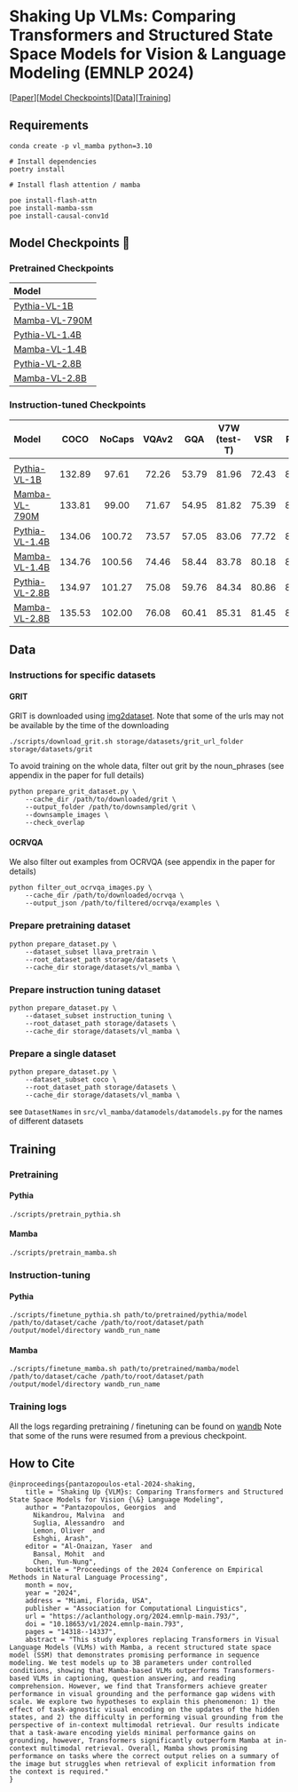 # Shaking Up VLMs: Comparing Transformers and Structured State Space Models for Vision \& Language Modeling (EMNLP 2024)
[[Paper](https://arxiv.org/pdf/2409.05395)][[Model Checkpoints](#model-checkpoints)][[Data](#data)][[Training](#training)]

## Requirements

```
conda create -p vl_mamba python=3.10

# Install dependencies
poetry install

# Install flash attention / mamba

poe install-flash-attn
poe install-mamba-ssm
poe install-causal-conv1d
```


## Model Checkpoints 🤗


### Pretrained Checkpoints


| Model                                                                     |
| :------------------------------------------------------------------------ |
| [Pythia-VL-1B](https://huggingface.co/gpantaz/pretrained_pythiavl_1b)     |
| [Mamba-VL-790M](https://huggingface.co/gpantaz/pretrained_mambavl_790m)   |
| [Pythia-VL-1.4B](https://huggingface.co/gpantaz/pretrained_pythiavl_1.4b) |
| [Mamba-VL-1.4B](https://huggingface.co/gpantaz/pretrained_mambavl_1.4b)   |
| [Pythia-VL-2.8B](https://huggingface.co/gpantaz/pretrained_pythiavl_2.8b) |
| [Mamba-VL-2.8B](https://huggingface.co/gpantaz/pretrained_mambavl_2.8b)   |

### Instruction-tuned Checkpoints

| Model                                                                    |  COCO  | NoCaps | VQAv2 |  GQA  | V7W (test-T) |  VSR  | POPE  | RefCOCO (testA) | RefCOCO (testB) | RefCOCO+ (testA) | RefCOCO+ (testB) | RefCOCOg | V7W (test-P) | TextCaps | TextVQA | AI2D  |
| :----------------------------------------------------------------------- | :----: | :----: | :---: | :---: | :----------: | :---: | :---: | :-------------: | :-------------: | :--------------: | :--------------: | :------: | :----------: | :------: | :-----: | :---: |
|                                                                          |        |        |       |       |              |       |       |                 |                 |                  |                  |          |              |          |         |       |
| [Pythia-VL-1B](https://huggingface.co/gpantaz/finetuned_pythiavl_1b)     | 132.89 | 97.61  | 72.26 | 53.79 |    81.96     | 72.43 | 86.77 |      76.00      |      62.48      |      45.36       |      47.44       |  67.58   |    83.78     |  92.73   |  35.22  | 77.62 |
| [Mamba-VL-790M](https://huggingface.co/gpantaz/finetuned_mambavl_790m)   | 133.81 | 99.00  | 71.67 | 54.95 |    81.82     | 75.39 | 86.77 |      67.84      |      56.35      |      57.97       |      41.43       |  59.16   |    74.01     |  94.30   |  40.72  | 79.27 |
| [Pythia-VL-1.4B](https://huggingface.co/gpantaz/finetuned_pythiavl_1.4b) | 134.06 | 100.72 | 73.57 | 57.05 |    83.06     | 77.72 | 86.40 |      82.43      |      68.39      |      72.35       |      55.16       |  72.56   |    86.13     |  94.60   |  37.54  | 79.27 |
| [Mamba-VL-1.4B](https://huggingface.co/gpantaz/finetuned_mambavl_1.4b)   | 134.76 | 100.56 | 74.46 | 58.44 |    83.78     | 80.18 | 85.32 |      76.60      |      63.48      |      68.40       |      52.11       |  68.82   |    80.18     |  98.68   |  41.30  | 80.86 |
| [Pythia-VL-2.8B](https://huggingface.co/gpantaz/finetuned_pythiavl_2.8b) | 134.97 | 101.27 | 75.08 | 59.76 |    84.34     | 80.86 | 86.87 |      85.39      |      70.82      |      75.39       |      58.62       |  76.24   |    86.61     |  99.74   |  39.14  | 81.57 |
| [Mamba-VL-2.8B](https://huggingface.co/gpantaz/finetuned_mambavl_2.8b)   | 135.53 | 102.00 | 76.08 | 60.41 |    85.31     | 81.45 | 87.33 |      79.29      |      64.97      |      71.64       |      53.94       |  71.27   |    82.50     |  100.47  |  42.14  | 83.71 |


## Data

### Instructions for specific datasets

#### GRIT

GRIT is downloaded using [img2dataset](https://github.com/rom1504/img2dataset). Note that some of
the urls may not be available by the time of the downloading

```
./scripts/download_grit.sh storage/datasets/grit_url_folder storage/datasets/grit
```


To avoid training on the whole data, filter out grit by the noun_phrases (see appendix in the paper
for full details)
```
python prepare_grit_dataset.py \
	--cache_dir /path/to/downloaded/grit \
	--output_folder /path/to/downsampled/grit \
	--downsample_images \
	--check_overlap 
```

#### OCRVQA

We also filter out examples from OCRVQA (see appendix in the paper for details)

```
python filter_out_ocrvqa_images.py \
	--cache_dir /path/to/downloaded/ocrvqa \
	--output_json /path/to/filtered/ocrvqa/examples \
```


### Prepare pretraining dataset

```
python prepare_dataset.py \
	--dataset_subset llava_pretrain \
	--root_dataset_path storage/datasets \
	--cache_dir storage/datasets/vl_mamba \
```


### Prepare instruction tuning dataset
```
python prepare_dataset.py \
	--dataset_subset instruction_tuning \
	--root_dataset_path storage/datasets \
	--cache_dir storage/datasets/vl_mamba \
```


### Prepare a single dataset
```
python prepare_dataset.py \
	--dataset_subset coco \
	--root_dataset_path storage/datasets \
	--cache_dir storage/datasets/vl_mamba \
```

see `DatasetNames` in `src/vl_mamba/datamodels/datamodels.py` for the names of different datasets

## Training

### Pretraining

#### Pythia

```
./scripts/pretrain_pythia.sh
```

#### Mamba
```
./scripts/pretrain_mamba.sh
```

### Instruction-tuning

#### Pythia

```
./scripts/finetune_pythia.sh path/to/pretrained/pythia/model /path/to/dataset/cache /path/to/root/dataset/path /output/model/directory wandb_run_name
```

#### Mamba
```
./scripts/finetune_mamba.sh path/to/pretrained/mamba/model /path/to/dataset/cache /path/to/root/dataset/path /output/model/directory wandb_run_name
```

### Training logs

All the logs regarding pretraining / finetuning can be found on [wandb](https://wandb.ai/gpantaz/vl_mamba?nw=nwusergpantaz)
Note that some of the runs were resumed from a previous checkpoint.


## How to Cite

```
@inproceedings{pantazopoulos-etal-2024-shaking,
    title = "Shaking Up {VLM}s: Comparing Transformers and Structured State Space Models for Vision {\&} Language Modeling",
    author = "Pantazopoulos, Georgios  and
      Nikandrou, Malvina  and
      Suglia, Alessandro  and
      Lemon, Oliver  and
      Eshghi, Arash",
    editor = "Al-Onaizan, Yaser  and
      Bansal, Mohit  and
      Chen, Yun-Nung",
    booktitle = "Proceedings of the 2024 Conference on Empirical Methods in Natural Language Processing",
    month = nov,
    year = "2024",
    address = "Miami, Florida, USA",
    publisher = "Association for Computational Linguistics",
    url = "https://aclanthology.org/2024.emnlp-main.793/",
    doi = "10.18653/v1/2024.emnlp-main.793",
    pages = "14318--14337",
    abstract = "This study explores replacing Transformers in Visual Language Models (VLMs) with Mamba, a recent structured state space model (SSM) that demonstrates promising performance in sequence modeling. We test models up to 3B parameters under controlled conditions, showing that Mamba-based VLMs outperforms Transformers-based VLMs in captioning, question answering, and reading comprehension. However, we find that Transformers achieve greater performance in visual grounding and the performance gap widens with scale. We explore two hypotheses to explain this phenomenon: 1) the effect of task-agnostic visual encoding on the updates of the hidden states, and 2) the difficulty in performing visual grounding from the perspective of in-context multimodal retrieval. Our results indicate that a task-aware encoding yields minimal performance gains on grounding, however, Transformers significantly outperform Mamba at in-context multimodal retrieval. Overall, Mamba shows promising performance on tasks where the correct output relies on a summary of the image but struggles when retrieval of explicit information from the context is required."
}
```